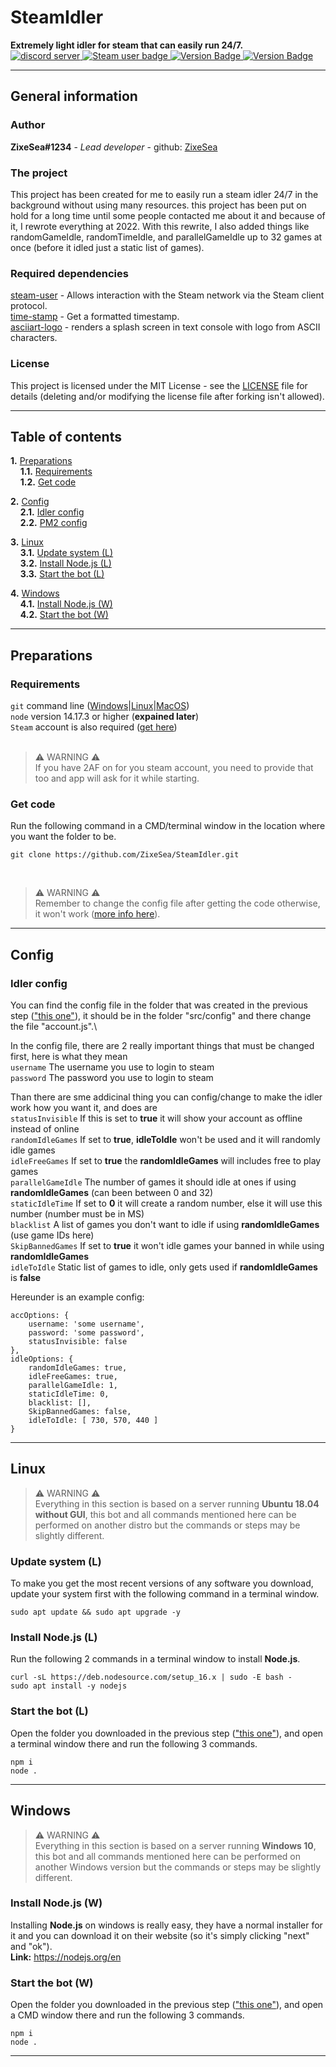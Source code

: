 <h1>SteamIdler</h1>
<strong>Extremely light idler for steam that can easily run 24/7.</strong><br>
<a href="https://discord.com/invite/bZt8WkS">
  <img src="https://discord.com/api/guilds/98834803738054656/embed.png" alt="discord server"/>
</a>
<a href="https://github.com/DoctorMcKay/node-steam-user">
  <img src="https://img.shields.io/badge/Steam-user-blue.svg" alt="Steam user badge"/>
</a>
<a href="https://github.com/ZixeSea/SteamIdler">
  <img src="https://img.shields.io/badge/Version-1.1.0-green.svg" alt="Version Badge"/>
</a>
<a href="https://github.com/ZixeSea/SteamIdler/blob/master/LICENSE.md">
  <img src="https://img.shields.io/badge/License-MIT-green.svg" alt="Version Badge"/>
</a>

---

## **General information**
### **Author**
**ZixeSea#1234** - *Lead developer* - github: [ZixeSea](https://github.com/ZixeSea)

### **The project**
This project has been created for me to easily run a steam idler 24/7 in the background without using many resources. this project has been put on hold for a long time until some people contacted me about it and because of it, I rewrote everything at 2022. With this rewrite, I also added things like randomGameIdle, randomTimeIdle, and parallelGameIdle up to 32 games at once (before it idled just a static list of games).

### **Required dependencies**
[steam-user](https://www.npmjs.com/package/steam-user) - Allows interaction with the Steam network via the Steam client protocol.\
[time-stamp](https://www.npmjs.com/package/time-stamp) - Get a formatted timestamp.\
[asciiart-logo](https://www.npmjs.com/package/asciiart-logo) - renders a splash screen in text console with logo from ASCII characters.

### **License**
This project is licensed under the MIT License - see the [LICENSE](https://github.com/ZixeSea/SteamIdler/blob/master/LICENSE.md) file for details (deleting and/or modifying the license file after forking isn't allowed).

---

## **Table of contents**
**1\.** [Preparations](#preparations)\
&nbsp;&nbsp;&nbsp;&nbsp;**1\.1.** [Requirements](#requirements)\
&nbsp;&nbsp;&nbsp;&nbsp;**1\.2.** [Get code](#get-code)
<br>

**2\.** [Config](#config)\
&nbsp;&nbsp;&nbsp;&nbsp;**2\.1.** [Idler config](#idler-config)\
&nbsp;&nbsp;&nbsp;&nbsp;**2\.2.** [PM2 config](#pm2-config)
<br>

**3\.** [Linux](#linux)\
&nbsp;&nbsp;&nbsp;&nbsp;**3\.1.** [Update system (L)](#update-system-l)\
&nbsp;&nbsp;&nbsp;&nbsp;**3\.2.** [Install Node.js (L)](#install-nodejs-l)\
&nbsp;&nbsp;&nbsp;&nbsp;**3\.3.** [Start the bot (L)](#start-the-bot-l)
<br>

**4\.** [Windows](#windows)\
&nbsp;&nbsp;&nbsp;&nbsp;**4\.1.** [Install Node.js (W)](#install-nodejs-w)\
&nbsp;&nbsp;&nbsp;&nbsp;**4\.2.** [Start the bot (W)](#start-the-bot-w)

---

## **Preparations**
### **Requirements**
`git` command line ([Windows](https://git-scm.com/download/win)|[Linux](https://git-scm.com/book/en/v2/Getting-Started-Installing-Git)|[MacOS](https://git-scm.com/download/mac))\
`node` version 14.17.3 or higher (**expained later**)\
`Steam` account is also required ([get here](https://store.steampowered.com/))
<br><br>

> ⚠️ WARNING ⚠️<br>If you have 2AF on for you steam account, you need to provide that too and app will ask for it while starting.

### **Get code**
Run the following command in a CMD/terminal window in the location where you want the folder to be.
```
git clone https://github.com/ZixeSea/SteamIdler.git
```
<br>

> ⚠️ WARNING ⚠️<br>Remember to change the config file after getting the code otherwise, it won't work ([more info here](###Config)).

---

## **Config**
### **Idler config**
You can find the config file in the folder that was created in the previous step (["this one"](###Get-code)), it should be in the folder "src/config" and there change the file "account.js".\

In the config file, there are 2 really important things that must be changed first, here is what they mean\
`username` The username you use to login to steam\
`password` The password you use to login to steam

Than there are sme addicinal thing you can config/change to make the idler work how you want it, and does are\
`statusInvisible` If this is set to **true** it will show your account as offline instead of online\
`randomIdleGames` If set to **true**, **idleToIdle** won't be used and it will randomly idle games\
`idleFreeGames` If set to **true** the **randomIdleGames** will includes free to play games\
`parallelGameIdle` The number of games it should idle at ones if using **randomIdleGames** (can been between 0 and 32)\
`staticIdleTime` If set to **0** it will create a random number, else it will use this number (number must be in MS)\
`blacklist` A list of games you don't want to idle if using **randomIdleGames** (use game IDs here)\
`SkipBannedGames` If set to **true** it won't idle games your banned in while using **randomIdleGames**\
`idleToIdle` Static list of games to idle, only gets used if **randomIdleGames** is **false**

Hereunder is an example config:
```
accOptions: {
	username: 'some username',
	password: 'some password',
	statusInvisible: false
},
idleOptions: {
	randomIdleGames: true,
	idleFreeGames: true,
	parallelGameIdle: 1, 
	staticIdleTime: 0,
	blacklist: [],
	SkipBannedGames: false,
	idleToIdle: [ 730, 570, 440 ]
}
```

---

## **Linux**
> ⚠️ WARNING ⚠️<br>Everything in this section is based on a server running **Ubuntu 18.04 without GUI**, this bot and all commands mentioned here can be performed on another distro but the commands or steps may be slightly different.

### **Update system (L)**
To make you get the most recent versions of any software you download, update your system first with the following command in a terminal window.
```
sudo apt update && sudo apt upgrade -y
```

### **Install Node.js (L)**
Run the following 2 commands in a terminal window to install **Node.js**.
```
curl -sL https://deb.nodesource.com/setup_16.x | sudo -E bash -
sudo apt install -y nodejs
```

### **Start the bot (L)**
Open the folder you downloaded in the previous step (["this one"](###Get-code)), and open a terminal window there and run the following 3 commands.
```
npm i
node .
```

---

## **Windows**
> ⚠️ WARNING ⚠️<br>Everything in this section is based on a server running **Windows 10**, this bot and all commands mentioned here can be performed on another Windows version but the commands or steps may be slightly different.

### **Install Node.js (W)**
Installing **Node.js** on windows is really easy, they have a normal installer for it and you can download it on their  website (so it's simply clicking "next" and "ok").\
**Link:** https://nodejs.org/en

### **Start the bot (W)**
Open the folder you downloaded in the previous step (["this one"](###Get-code)), and open a CMD window there and run the following 3 commands.
```
npm i
node .
```

---
